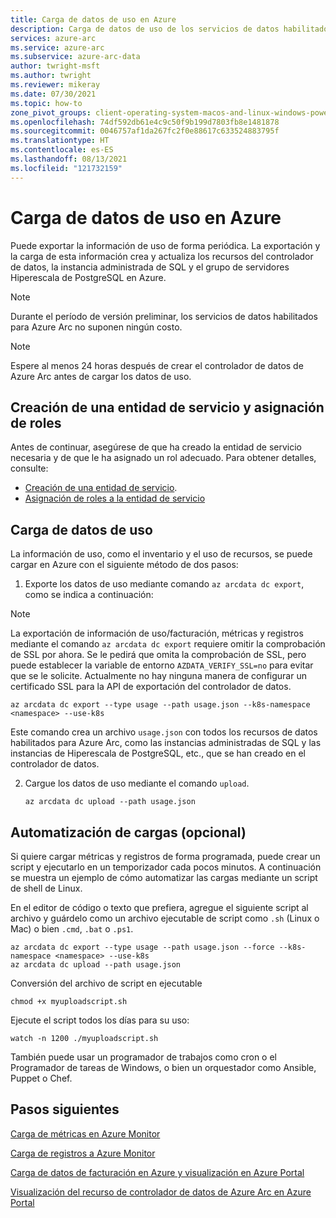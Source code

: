 ```yaml
---
title: Carga de datos de uso en Azure
description: Carga de datos de uso de los servicios de datos habilitados para Azure Arc en Azure
services: azure-arc
ms.service: azure-arc
ms.subservice: azure-arc-data
author: twright-msft
ms.author: twright
ms.reviewer: mikeray
ms.date: 07/30/2021
ms.topic: how-to
zone_pivot_groups: client-operating-system-macos-and-linux-windows-powershell
ms.openlocfilehash: 74df592db61e4c9c50f9b199d7803fb8e1481878
ms.sourcegitcommit: 0046757af1da267fc2f0e88617c633524883795f
ms.translationtype: HT
ms.contentlocale: es-ES
ms.lasthandoff: 08/13/2021
ms.locfileid: "121732159"
---
```

# <a name="upload-usage-data-to-azure"></a>Carga de datos de uso en Azure

Puede exportar la información de uso de forma periódica. La exportación y la carga de esta información crea y actualiza los recursos del controlador de datos, la instancia administrada de SQL y el grupo de servidores Hiperescala de PostgreSQL en Azure.

> [!NOTE] 
> Durante el período de versión preliminar, los servicios de datos habilitados para Azure Arc no suponen ningún costo.



> [!NOTE]
> Espere al menos 24 horas después de crear el controlador de datos de Azure Arc antes de cargar los datos de uso.

## <a name="create-service-principal-and-assign-roles"></a>Creación de una entidad de servicio y asignación de roles

Antes de continuar, asegúrese de que ha creado la entidad de servicio necesaria y de que le ha asignado un rol adecuado. Para obtener detalles, consulte:
* [Creación de una entidad de servicio](upload-metrics-and-logs-to-azure-monitor.md#create-service-principal).
* [Asignación de roles a la entidad de servicio](upload-metrics-and-logs-to-azure-monitor.md#assign-roles-to-the-service-principal)

## <a name="upload-usage-data"></a>Carga de datos de uso

La información de uso, como el inventario y el uso de recursos, se puede cargar en Azure con el siguiente método de dos pasos:

1. Exporte los datos de uso mediante comando `az arcdata dc export`, como se indica a continuación:

> [!NOTE]
> La exportación de información de uso/facturación, métricas y registros mediante el comando `az arcdata dc export` requiere omitir la comprobación de SSL por ahora.  Se le pedirá que omita la comprobación de SSL, pero puede establecer la variable de entorno `AZDATA_VERIFY_SSL=no` para evitar que se le solicite.  Actualmente no hay ninguna manera de configurar un certificado SSL para la API de exportación del controlador de datos.

   ```azurecli
   az arcdata dc export --type usage --path usage.json --k8s-namespace <namespace> --use-k8s
   ```
 
   Este comando crea un archivo `usage.json` con todos los recursos de datos habilitados para Azure Arc, como las instancias administradas de SQL y las instancias de Hiperescala de PostgreSQL, etc., que se han creado en el controlador de datos.

2. Cargue los datos de uso mediante el comando `upload`.

   ```azurecli
   az arcdata dc upload --path usage.json
   ```

## <a name="automating-uploads-optional"></a>Automatización de cargas (opcional)

Si quiere cargar métricas y registros de forma programada, puede crear un script y ejecutarlo en un temporizador cada pocos minutos. A continuación se muestra un ejemplo de cómo automatizar las cargas mediante un script de shell de Linux.

En el editor de código o texto que prefiera, agregue el siguiente script al archivo y guárdelo como un archivo ejecutable de script como `.sh` (Linux o Mac) o bien `.cmd`, `.bat` o `.ps1`.

```azurecli
az arcdata dc export --type usage --path usage.json --force --k8s-namespace <namespace> --use-k8s
az arcdata dc upload --path usage.json
```

Conversión del archivo de script en ejecutable

```console
chmod +x myuploadscript.sh
```

Ejecute el script todos los días para su uso:

```console
watch -n 1200 ./myuploadscript.sh
```

También puede usar un programador de trabajos como cron o el Programador de tareas de Windows, o bien un orquestador como Ansible, Puppet o Chef.

## <a name="next-steps"></a>Pasos siguientes

[Carga de métricas en Azure Monitor](upload-metrics.md)

[Carga de registros a Azure Monitor](upload-logs.md)

[Carga de datos de facturación en Azure y visualización en Azure Portal](view-billing-data-in-azure.md)

[Visualización del recurso de controlador de datos de Azure Arc en Azure Portal](view-data-controller-in-azure-portal.md)
